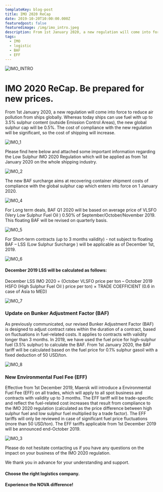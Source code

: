 ```yaml
---
templateKey: blog-post
title: IMO 2020 ReCap
date: 2019-10-20T10:00:00.000Z
featuredpost: false
featuredimage: /img/imo_intro.jpeg
description: From 1st January 2020, a new regulation will come into force to reduce air pollution from ships globally. Whereas today ships can use fuel with up to 3.5% sulphur content (outside Emission Control Areas), the new global sulphur cap will be 0.5%.  The cost of compliance with the new regulation will be significant, so the cost of shipping will increase.
tags:
  - IMO
  - logistic
  - BAF
  - EFF
---
```

![IMO_INTRO](/img/imo_intro.jpeg)

# IMO 2020 ReCap. Be prepared for new prices.

From 1st January 2020, a new regulation will come into force to reduce air pollution from ships globally. Whereas today ships can use fuel with up to 3.5% sulphur content (outside Emission Control Areas), the new global sulphur cap will be 0.5%.  The cost of compliance with the new regulation will be significant, so the cost of shipping will increase.

![IMO_1](/img/imo_1.jpeg)
 
Please find here below and attached some important information regarding the Low Sulphur IMO 2020 Regulation which will be applied as from 1st January 2020 on the whole shipping industry.

![IMO_2](/img/imo_2.jpeg)
 
The new BAF surcharge aims at recovering container shipment costs of compliance with the global sulphur cap which enters into force on 1 January 2020.

![IMO_4](/img/imo_4.jpeg)
 
For Long term deals, BAF Q1 2020 will be based on average price of VLSFO (Very Low Sulphur Fuel Oil ) 0.50% of September/October/November 2019. This floating BAF will be revised on quarterly basis.

![IMO_5](/img/imo_5.jpeg)
 
For Short-term contracts (up to 3 months validity) - not subject to floating BAF – LSS (Low Sulphur Surcharge ) will be applicable as of December 1st, 2019.

![IMO_6](/img/imo_6.jpeg)

#### December 2019 LSS will be calculated as follows:
December LSS IMO 2020 = (October VLSFO price per ton – October 2019 HSFO (High Sulphur Fuel Oil ) price per ton) × TRADE COEFFICIENT   (0.6 in case of Asia to MED)

![IMO_7](/img/imo_7.jpeg)
 
### Update on Bunker Adjustment Factor (BAF)
As previously communicated, our revised Bunker Adjustment Factor (BAF) is designed to adjust contract rates within the duration of a contract, based on fluctuations in fuel-related costs. It applies to contracts with validity longer than 3 months. In 2019, we have used the fuel price for high-sulphur fuel (3.5% sulphur) to calculate the BAF. From 1st January 2020, the BAF tariff will be calculated based on the fuel price for 0.1% sulphur gasoil with a fixed deduction of 50 USD/ton.  

![IMO_8](/img/imo_8.jpeg)
 
### New Environmental Fuel Fee (EFF) 
Effective from 1st December 2019, Maersk will introduce a Environmental Fuel Fee (EFF) on all trades, which will apply to all spot business and contracts  with validity up to 3 months.  The EFF tariff will be trade-specific and reflect the fuel-related cost increases that result from compliance to the IMO 2020 regulation (calculated as the price difference between high sulphur fuel and low sulphur fuel multiplied by a trade factor).  The EFF tariffs will only be reviewed in case of significant fuel price fluctuations (more than 50 USD/ton).   The EFF tariffs applicable from 1st December 2019 will be announced end-October 2019.  

![IMO_3](/img/imo_3.jpeg)
 
Please do not hesitate contacting us if you have any questions on the impact on your business of the IMO 2020 regulation.  

We thank you in advance for your understanding and support.

#### Choose the right logistics company.

#### Experience the NOVA difference!